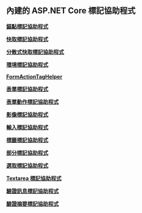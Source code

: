 ## <a name="built-in-aspnet-core-tag-helpers"></a>內建的 ASP.NET Core 標記協助程式

**[錨點標記協助程式](xref:mvc/views/tag-helpers/builtin-th/anchor-tag-helper)**

**[快取標記協助程式](xref:mvc/views/tag-helpers/builtin-th/cache-tag-helper)**

**[分散式快取標記協助程式](xref:mvc/views/tag-helpers/builtin-th/distributed-cache-tag-helper)**

**[環境標記協助程式](xref:mvc/views/tag-helpers/builtin-th/environment-tag-helper)**

**[FormActionTagHelper](xref:mvc/views/working-with-forms#the-form-action-tag-helper)**

**[表單標記協助程式](xref:mvc/views/working-with-forms#the-form-tag-helper)**

**[表單動作標記協助程式](xref:mvc/views/working-with-forms#the-form-action-tag-helper)**

**[影像標記協助程式](xref:mvc/views/tag-helpers/builtin-th/image-tag-helper)**

**[輸入標記協助程式](xref:mvc/views/working-with-forms#the-input-tag-helper)**

**[標籤標記協助程式](xref:mvc/views/working-with-forms#the-label-tag-helper)**

[comment]: **[LinkTagHelper](xref:mvc/views/tag-helpers/builtin-th/link-tag-helper)**

[comment]: **[OptionTagHelper](xref:mvc/views/tag-helpers/builtin-th/option-tag-helper)**

[comment]: **[ScriptTagHelper](xref:mvc/views/tag-helpers/builtin-th/script-tag-helper)**

**[部分標記協助程式](xref:mvc/views/tag-helpers/builtin-th/partial-tag-helper)**

**[選取標記協助程式](xref:mvc/views/working-with-forms#the-select-tag-helper)**

**[Textarea 標記協助程式](xref:mvc/views/working-with-forms#the-textarea-tag-helper)**

**[驗證訊息標記協助程式](xref:mvc/views/working-with-forms#the-validation-message-tag-helper)**

**[驗證摘要標記協助程式](xref:mvc/views/working-with-forms#the-validation-summary-tag-helper)**